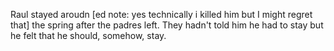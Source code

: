 Raul stayed aroudn [ed note: yes technically i killed him but I might regret that] the spring after the padres left. They hadn't told him he had to stay but he felt that he should, somehow, stay. 


